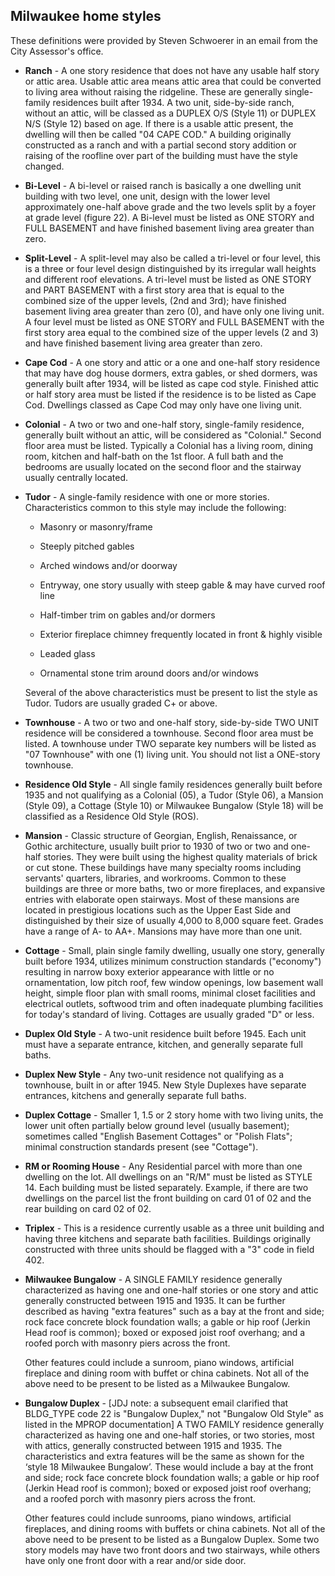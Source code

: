 ## Milwaukee home styles

These definitions were provided by Steven Schwoerer in an email from the City Assessor's office.

* **Ranch** - A one story residence that does not have any usable half story or attic area. Usable attic area means attic area that could be converted to living area without raising the ridgeline. These are generally single-family residences built after 1934. A two unit, side-by-side ranch, without an attic, will be classed as a DUPLEX O/S (Style 11) or DUPLEX N/S (Style 12) based on age. If there is a usable attic present, the dwelling will then be called "04 CAPE COD." A building originally constructed as a ranch and with a partial second story addition or raising of the roofline over part of the building must have the style changed.

* **Bi-Level** - A bi-level or raised ranch is basically a one dwelling unit building with two level, one unit, design with the lower level approximately one-half above grade and the two levels split by a foyer at grade level (figure 22). A Bi-level must be listed as ONE STORY and FULL BASEMENT and have finished basement living area greater than zero.

* **Split-Level** - A split-level may also be called a tri-level or four level, this is a three or four level design distinguished by its irregular wall heights and different roof elevations. A tri-level must be listed as ONE STORY and PART BASEMENT with a first story area that is equal to the combined size of the upper levels, (2nd and 3rd); have finished basement living area greater than zero (0), and have only one living unit. A four level must be listed as ONE STORY and FULL BASEMENT with the first story area equal to the combined size of the upper levels (2 and 3) and have finished basement living area greater than zero.

* **Cape Cod** - A one story and attic or a one and one-half story residence that may have dog house dormers, extra gables, or shed dormers, was generally built after 1934, will be listed as cape cod style. Finished attic or half story area must be listed if the residence is to be listed as Cape Cod.  Dwellings classed as Cape Cod may only have one living unit.

* **Colonial** - A two or two and one-half story, single-family residence, generally built without an attic, will be considered as "Colonial."  Second floor area must be listed. Typically a Colonial has a living room, dining room, kitchen and half-bath on the 1st floor. A full bath and the bedrooms are usually located on the second floor and the stairway usually centrally located.

* **Tudor** - A single-family residence with one or more stories. Characteristics common to this style may include the following:

  * Masonry or masonry/frame

  * Steeply pitched gables

  * Arched windows and/or doorway

  * Entryway, one story usually with steep gable & may have curved roof line

  * Half-timber trim on gables and/or dormers

  * Exterior fireplace chimney frequently located in front & highly visible

  * Leaded glass

  * Ornamental stone trim around doors and/or windows

  Several of the above characteristics must be present to list the style as Tudor. Tudors are usually graded C+ or above.
 
 * **Townhouse** - A two or two and one-half story, side-by-side TWO UNIT residence will be considered a townhouse.  Second floor area must be listed. A townhouse under TWO separate key numbers will be listed as "07 Townhouse" with one (1) living unit. You should not list a ONE-story townhouse.
 
 * **Residence Old Style** - All single family residences generally built before 1935 and not qualifying as a Colonial (05), a Tudor (Style 06), a Mansion (Style 09), a Cottage (Style 10) or Milwaukee Bungalow (Style 18) will be classified as a Residence Old Style (ROS).
 
 * **Mansion** - Classic structure of Georgian, English, Renaissance, or Gothic architecture, usually built prior to 1930 of two or two and one-half stories. They were built using the highest quality materials of brick or cut stone.  These buildings have many specialty rooms including servants' quarters, libraries, and workrooms.  Common to these buildings are three or more baths, two or more fireplaces, and expansive entries with elaborate open stairways.  Most of these mansions are located in prestigious locations such as the Upper East Side and distinguished by their size of usually 4,000 to 8,000 square feet.  Grades have a range of A- to AA+.  Mansions may have more than one unit.
 
 * **Cottage** - Small, plain single family dwelling, usually one story, generally built before 1934, utilizes minimum construction standards ("economy") resulting in narrow boxy exterior appearance with little or no ornamentation, low pitch roof, few window openings, low basement wall height, simple floor plan with small rooms, minimal closet facilities and electrical outlets, softwood trim and often inadequate plumbing facilities for today's standard of living.  Cottages are usually graded "D" or less.

* **Duplex Old Style** - A two-unit residence built before 1945.  Each unit must have a separate entrance, kitchen, and generally separate full baths. 

* **Duplex New Style** - Any two-unit residence not qualifying as a townhouse, built in or after 1945. New Style Duplexes have separate entrances, kitchens and generally separate full baths.

* **Duplex Cottage** - Smaller 1, 1.5 or 2 story home with two living units, the lower unit often partially below ground level (usually basement); sometimes called "English Basement Cottages" or "Polish Flats"; minimal construction standards present (see "Cottage").

* **RM or Rooming House** - Any Residential parcel with more than one dwelling on the lot.  All dwellings on an "R/M" must be listed as STYLE 14. Each building must be listed separately. Example, if there are two dwellings on the parcel list the front building on card 01 of 02 and the rear building on card 02 of 02.

* **Triplex** - This is a residence currently usable as a three unit building and having three kitchens and separate bath facilities.  Buildings originally constructed with three units should be flagged with a "3" code in field 402.

* **Milwaukee Bungalow** - A SINGLE FAMILY residence generally characterized as having one and one-half stories or one story and attic generally constructed between 1915 and 1935. It can be further described as having "extra features" such as a bay at the front and side; rock face concrete block foundation walls; a gable or hip roof (Jerkin Head roof is common); boxed or exposed joist roof overhang; and a roofed porch with masonry piers across the front.

  Other features could include a sunroom, piano windows, artificial fireplace and  dining room with buffet or china cabinets. Not all of the above need to be present to be listed as a Milwaukee Bungalow.
    
* **Bungalow Duplex** - [JDJ note: a subsequent email clarified that BLDG_TYPE code 22 is "Bungalow Duplex," not "Bungalow Old Style" as listed in the MPROP documentation] A TWO FAMILY residence generally characterized as having one and one-half stories, or two stories, most with attics, generally constructed between 1915 and 1935.  The characteristics and extra features will be the same as shown for the ‘style 18 Milwaukee Bungalow’.  These would include a bay at the front and side; rock face concrete block foundation walls; a gable or hip roof (Jerkin Head roof is common); boxed or exposed joist roof overhang; and a roofed porch with masonry piers across the front.

  Other features could include sunrooms, piano windows, artificial fireplaces, and dining rooms with buffets or china cabinets.  Not all of the above need to be present to be listed as a Bungalow Duplex.  Some two story models may have two front doors and two stairways, while others have only one front door with a rear and/or side door. 
